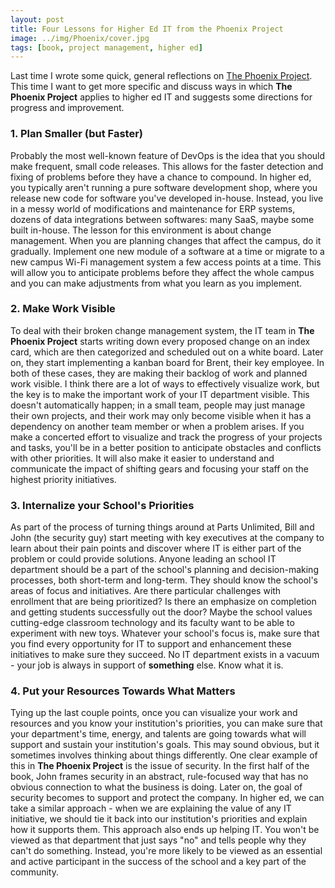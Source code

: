 ```yaml
---
layout: post
title: Four Lessons for Higher Ed IT from the Phoenix Project
image: ../img/Phoenix/cover.jpg
tags: [book, project management, higher ed]
---
```

Last time I wrote some quick, general reflections on [The Phoenix Project](https://itrevolution.com/the-phoenix-project/). This time I want to get more specific and discuss ways in which **The Phoenix Project** applies to higher ed IT and suggests some directions for progress and improvement.

### 1. Plan Smaller (but Faster)

Probably the most well-known feature of DevOps is the idea that you should make frequent, small code releases. This allows for the faster detection and fixing of problems before they have a chance to compound. In higher ed, you typically aren't running a pure software development shop, where you release new code for software you've developed in-house. Instead, you live in a messy world of modifications and maintenance for ERP systems, dozens of data integrations between softwares: many SaaS, maybe some built in-house. The lesson for this environment is about change management. When you are planning changes that affect the campus, do it gradually. Implement one new module of a software at a time or migrate to a new campus Wi-Fi management system a few access points at a time. This will allow you to anticipate problems before they affect the whole campus and you can make adjustments from what you learn as you implement. 

### 2. Make Work Visible

To deal with their broken change management system, the IT team in **The Phoenix Project** starts writing down every proposed change on an index card, which are then categorized and scheduled out on a white board. Later on, they start implementing a kanban board for Brent, their key employee. In both of these cases, they are making their backlog of work and planned work visible. I think there are a lot of ways to effectively visualize work, but the key is to make the important work of your IT department visible. This doesn't automatically happen; in a small team, people may just manage their own projects, and their work may only become visible when it has a dependency on another team member or when a problem arises. If you make a concerted effort to visualize and track the progress of your projects and tasks, you'll be in a better position to anticipate obstacles and conflicts with other priorities. It will also make it easier to understand and communicate the impact of shifting gears and focusing your staff on the highest priority initiatives.

### 3. Internalize your School's Priorities

As part of the process of turning things around at Parts Unlimited, Bill and John (the security guy) start meeting with key executives at the company to learn about their pain points and discover where IT is either part of the problem or could provide solutions. Anyone leading an school IT department should be a part of the school's planning and decision-making processes, both short-term and long-term. They should know the school's areas of focus and initiatives. Are there particular challenges with enrollment that are being prioritized? Is there an emphasize on completion and getting students successfully out the door? Maybe the school values cutting-edge classroom technology and its faculty want to be able to experiment with new toys. Whatever your school's focus is, make sure that you find every opportunity for IT to support and enhancement these initiatives to make sure they succeed. No IT department exists in a vacuum - your job is always in support of **something** else. Know what it is.

### 4. Put your Resources Towards What Matters

Tying up the last couple points, once you can visualize your work and resources and you know your institution's priorities, you can make sure that your department's time, energy, and talents are going towards what will support and sustain your institution's goals. This may sound obvious, but it sometimes involves thinking about things differently. One clear example of this in **The Phoenix Project** is the issue of security. In the first half of the book, John frames security in an abstract, rule-focused way that has no obvious connection to what the business is doing. Later on, the goal of security becomes to support and protect the company. In higher ed, we can take a similar approach - when we are explaining the value of any IT initiative, we should tie it back into our institution's priorities and explain how it supports them. This approach also ends up helping IT. You won't be viewed as that department that just says "no" and tells people why they can't do something. Instead, you're more likely to be viewed as an essential and active participant in the success of the school and a key part of the community.